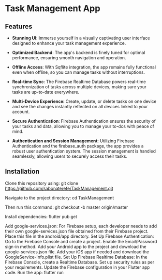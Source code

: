 # Task Management App

## Features

- **Stunning UI**: Immerse yourself in a visually captivating user interface designed to enhance your task management experience.
  
- **Optimized Backend**: The app's backend is finely tuned for optimal performance, ensuring smooth navigation and operation.

- **Offline Access**: With Sqflite integration, the app remains fully functional even when offline, so you can manage tasks without interruptions.

- **Real-time Sync**: The Firebase Realtime Database powers real-time synchronization of tasks across multiple devices, making sure your tasks are up-to-date everywhere.

- **Multi-Device Experience**: Create, update, or delete tasks on one device and see the changes instantly reflected on all devices linked to your account.

- **Secure Authentication**: Firebase Authentication ensures the security of your tasks and data, allowing you to manage your to-dos with peace of mind.

- **Authentication and Session Management**: Utilizing Firebase Authentication and the firebase_auth package, the app provides a robust user authentication system. The session management is handled seamlessly, allowing users to securely access their tasks.

## Installation
Clone this repository using:
git clone https://github.com/sabonaterefe/TaskManagement.git

   
Navigate to the project directory:
cd TaskManagement

Then run this command:
git checkout -b master origin/master

Install dependencies: 
flutter pub get

Add google-services.json: For Firebase setup, each developer needs to add their own google-services.json file obtained from their Firebase project. Place this file in the android/app directory.
Set Up Firebase Authentication:
Go to the Firebase Console and create a project.
Enable the Email/Password sign-in method.
Add your Android app to the project and download the google-services.json file.
Add your iOS app if needed and download the GoogleService-Info.plist file.
Set Up Firebase Realtime Database:
In the Firebase Console, create a Realtime Database.
Set up security rules as per your requirements.
Update the Firebase configuration in your Flutter app code.
Run the app: 
flutter run
